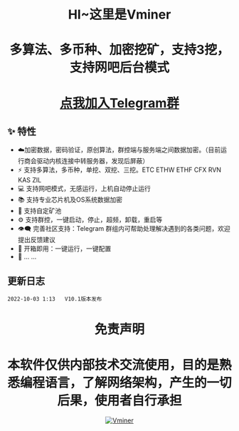 <h1 align="center">HI~这里是Vminer</h1>
<h1 align="center">多算法、多币种、加密挖矿，支持3挖，支持网吧后台模式</h1>
<h1 align="center"> <a href="https://t.me/+PbVpnzBwwpkzNjY1">点我加入Telegram群</a></h1>

## :sparkles: 特性

* :cloud:加密数据，密码验证，原创算法，群控端与服务端之间数据加密。（目前运行商会驱动内核连接中转服务器，发现后屏蔽）
* :zap: 支持多算法，多币种，单挖、双挖、三挖。ETC ETHW ETHF CFX RVN KAS ZIL 
* 💻 支持网吧模式，无感运行，上机自动停止运行
* 📚 支持专业芯片机及OS系统数据加密
* 💾 支持自定矿池
* :gear: 支持群控，一键启动，停止，超频，卸载，重启等
* :eye_speech_bubble: 完善社区支持：Telegram 群组内可帮助处理解决遇到的各类问题，欢迎提出反馈建议
* :rocket: 开箱即用：一键运行，一键配置
* 🌈 ... ...


## 更新日志

```bigquery
2022-10-03 1:13   V10.1版本发布

```


<h1 align="center">免责声明</h1>
<h1 align="center">本软件仅供内部技术交流使用，目的是熟悉编程语言，了解网络架构，产生的一切后果，使用者自行承担</h1>

<p align="center">
  <a href="https://imgbb.com/"><img src="https://i.ibb.co/d4mXwHq/XJP-5-UP2-HC-2-N9-KJ7-F.png" alt="Vminer" border="0"></a>
</p>
